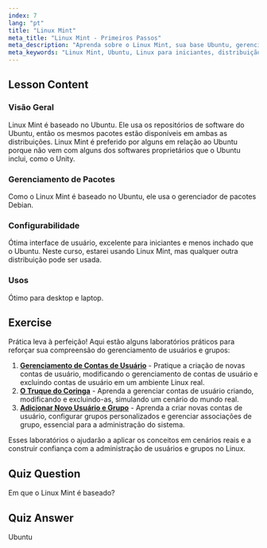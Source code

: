 ```yaml
---
index: 7
lang: "pt"
title: "Linux Mint"
meta_title: "Linux Mint - Primeiros Passos"
meta_description: "Aprenda sobre o Linux Mint, sua base Ubuntu, gerenciamento de pacotes e por que é ótimo para iniciantes. Descubra seus recursos e como começar hoje!"
meta_keywords: "Linux Mint, Ubuntu, Linux para iniciantes, distribuição Linux, tutorial Linux, gerenciador de pacotes Debian, guia Linux"
---
```


## Lesson Content

### Visão Geral

Linux Mint é baseado no Ubuntu. Ele usa os repositórios de software do Ubuntu, então os mesmos pacotes estão disponíveis em ambas as distribuições. Linux Mint é preferido por alguns em relação ao Ubuntu porque não vem com alguns dos softwares proprietários que o Ubuntu inclui, como o Unity.

### Gerenciamento de Pacotes

Como o Linux Mint é baseado no Ubuntu, ele usa o gerenciador de pacotes Debian.

### Configurabilidade

Ótima interface de usuário, excelente para iniciantes e menos inchado que o Ubuntu. Neste curso, estarei usando Linux Mint, mas qualquer outra distribuição pode ser usada.

### Usos

Ótimo para desktop e laptop.

## Exercise

Prática leva à perfeição! Aqui estão alguns laboratórios práticos para reforçar sua compreensão do gerenciamento de usuários e grupos:

1. **[Gerenciamento de Contas de Usuário](https://labex.io/pt/labs/linux-user-account-management-49)** - Pratique a criação de novas contas de usuário, modificando o gerenciamento de contas de usuário e excluindo contas de usuário em um ambiente Linux real.
2. **[O Truque do Coringa](https://labex.io/pt/labs/linux-the-joker-s-trick-270247)** - Aprenda a gerenciar contas de usuário criando, modificando e excluindo-as, simulando um cenário do mundo real.
3. **[Adicionar Novo Usuário e Grupo](https://labex.io/pt/labs/linux-add-new-user-and-group-17987)** - Aprenda a criar novas contas de usuário, configurar grupos personalizados e gerenciar associações de grupo, essencial para a administração do sistema.

Esses laboratórios o ajudarão a aplicar os conceitos em cenários reais e a construir confiança com a administração de usuários e grupos no Linux.

## Quiz Question

Em que o Linux Mint é baseado?

## Quiz Answer

Ubuntu